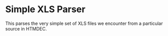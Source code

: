 # Simple XLS Parser

This parses the very simple set of XLS files we encounter from a particular source in HTMDEC.
